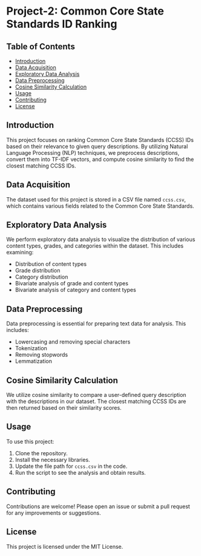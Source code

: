 # Project-2: Common Core State Standards ID Ranking

## Table of Contents
- [Introduction](#introduction)
- [Data Acquisition](#data-acquisition)
- [Exploratory Data Analysis](#exploratory-data-analysis)
- [Data Preprocessing](#data-preprocessing)
- [Cosine Similarity Calculation](#cosine-similarity-calculation)
- [Usage](#usage)
- [Contributing](#contributing)
- [License](#license)

## Introduction
This project focuses on ranking Common Core State Standards (CCSS) IDs based on their relevance to given query descriptions. By utilizing Natural Language Processing (NLP) techniques, we preprocess descriptions, convert them into TF-IDF vectors, and compute cosine similarity to find the closest matching CCSS IDs.

## Data Acquisition
The dataset used for this project is stored in a CSV file named `ccss.csv`, which contains various fields related to the Common Core State Standards.

## Exploratory Data Analysis
We perform exploratory data analysis to visualize the distribution of various content types, grades, and categories within the dataset. This includes examining:
- Distribution of content types
- Grade distribution
- Category distribution
- Bivariate analysis of grade and content types
- Bivariate analysis of category and content types

## Data Preprocessing
Data preprocessing is essential for preparing text data for analysis. This includes:
- Lowercasing and removing special characters
- Tokenization
- Removing stopwords
- Lemmatization

## Cosine Similarity Calculation
We utilize cosine similarity to compare a user-defined query description with the descriptions in our dataset. The closest matching CCSS IDs are then returned based on their similarity scores.

## Usage
To use this project:
1. Clone the repository.
2. Install the necessary libraries.
3. Update the file path for `ccss.csv` in the code.
4. Run the script to see the analysis and obtain results.

## Contributing
Contributions are welcome! Please open an issue or submit a pull request for any improvements or suggestions.

## License
This project is licensed under the MIT License.